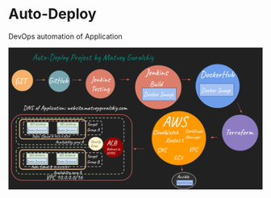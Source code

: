 # Auto-Deploy 
DevOps automation of Application

<img src="https://github.com/MatveyGuralskiy/Auto-Deploy/blob/main/Screens/Screens/Demonstration-Project.png?raw=true">
